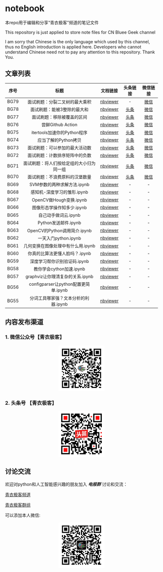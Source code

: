 # notebook

本repo用于编辑和分享“青衣极客”频道的笔记文件

This repository is just applied to store note files for CN Bluee Geek channel

I am sorry that Chinese is the only language which used by this channel, thus no English introduction is applied here. Developers who cannot understand Chinese need not to pay any attention to this repository. Thank You.

## 文章列表

|序号|标题|文档链接|头条链接|微信链接|
|:---:|:---:|:---:|:---:|:---:|
|BG79|面试刷题：分裂二叉树的最大乘积|[nbviewer](https://nbviewer.jupyter.org/github/cnbluegeek/notebook/blob/master/src/BG79-leetcode-q1339-max_product.ipynb)|-|[微信](https://mp.weixin.qq.com/s/svDYMz8ch1-L5XaFhoc54g)|
|BG78|面试刷题：能被3整除的最大和|[nbviewer](https://nbviewer.jupyter.org/github/cnbluegeek/notebook/blob/master/src/BG78-leetcode-q1262-divide-3.ipynb)|[头条](http://toutiao.com/item/6810770484955709963/)|[微信](https://mp.weixin.qq.com/s/FiSLqpGMY3b134QFsYDLLw)|
|BG77|面试刷题：移除被覆盖的区间|[nbviewer](https://nbviewer.jupyter.org/github/cnbluegeek/notebook/blob/master/src/BG77-leetcode-q1288-interval.ipynb)|[头条](http://toutiao.com/item/6810606519738958339/)|[微信](https://mp.weixin.qq.com/s/GQlvS5rk4DDQJ7JtKmKGtA)|
|BG76|尝鲜Github Action|[nbviewer](https://nbviewer.jupyter.org/github/cnbluegeek/notebook/blob/master/src/BG76-%E5%B0%9D%E9%B2%9Cgithub_action.ipynb)|[头条](http://toutiao.com/item/6809879830566273549/)|[微信](https://mp.weixin.qq.com/s/9klEeE88nAhC4Vbvhvc4XQ)|
|BG75| itertools加速你的Python程序|[nbviewer](https://nbviewer.jupyter.org/github/cnbluegeek/notebook/blob/master/src/BG75-itertools%E5%8A%A0%E9%80%9F%E4%BD%A0%E7%9A%84Python%E7%A8%8B%E5%BA%8F.ipynb)|[头条](http://toutiao.com/item/6802876997929271815/)|[微信](https://mp.weixin.qq.com/s/fVZrLGcJeB00spdaYkpCsQ)|
|BG74| 应当了解的Python拷贝|[nbviewer](https://nbviewer.jupyter.org/github/cnbluegeek/notebook/blob/master/src/BG74-%E5%BA%94%E5%BD%93%E4%BA%86%E8%A7%A3%E7%9A%84Python%E6%8B%B7%E8%B4%9D.ipynb)|[头条](http://toutiao.com/item/6802406999477715460/)|[微信](https://mp.weixin.qq.com/s/3vmUyT8XAqPLNkE5QYPeMw)|
|BG73| 面试刷题：可以参加的最大活动数|[nbviewer](https://nbviewer.jupyter.org/github/cnbluegeek/notebook/blob/master/src/BG73-leetcode-q1353.ipynb)|[头条](http://toutiao.com/item/6802405073688199684/)|[微信](https://mp.weixin.qq.com/s/eRa1dvoYDEY4S22o0ZAq0g)|
|BG72| 面试刷题：计数排序矩阵中的负数|[nbviewer](https://nbviewer.jupyter.org/github/cnbluegeek/notebook/blob/master/src/BG72-leetcode-q1351.ipynb)|[头条](http://toutiao.com/item/6802037216009781771/)|[微信](https://mp.weixin.qq.com/s/FkPo8tl_as61LijYjCaxUA)|
|BG71| 面试刷题：将人们按给定组的大小归为同一组|[nbviewer](https://nbviewer.jupyter.org/github/cnbluegeek/notebook/blob/master/src/BG71-leetcode-q1282.ipynb)|[头条](http://toutiao.com/item/6801703619054797325/)|[微信](https://mp.weixin.qq.com/s/nJCNa3InsT85ER2JQD6f9Q)|
|BG70| 面试刷题：不浪费原料的汉堡数量|[nbviewer](https://nbviewer.jupyter.org/github/cnbluegeek/notebook/blob/master/src/BG70_leetcode-q1276.ipynb)|[头条](http://toutiao.com/item/6801697280555483662/)|[微信](https://mp.weixin.qq.com/s/NL2Fg_le_8uQiYM6NMDNKg)|
|BG69|SVM参数的两种求解方法.ipynb|[nbviewer](https://nbviewer.jupyter.org/github/cnbluegeek/notebook/blob/master/src/BG69-SVM%E5%8F%82%E6%95%B0%E7%9A%84%E4%B8%A4%E7%A7%8D%E6%B1%82%E8%A7%A3%E6%96%B9%E6%B3%95.ipynb)|-|-|
|BG68|感知机-深度学习的雏形.ipynb|[nbviewer](https://nbviewer.jupyter.org/github/cnbluegeek/notebook/blob/master/src/BG68-%E6%84%9F%E7%9F%A5%E6%9C%BA-%E6%B7%B1%E5%BA%A6%E5%AD%A6%E4%B9%A0%E7%9A%84%E9%9B%8F%E5%BD%A2.ipynb)|-|-|
|BG67|OpenCV做Hough变换.ipynb|[nbviewer](https://nbviewer.jupyter.org/github/cnbluegeek/notebook/blob/master/src/BG67-OpenCV%E5%81%9AHough%E5%8F%98%E6%8D%A2.ipynb)|-|-|
|BG66|图像形态学操作知多少.ipynb|[nbviewer](https://nbviewer.jupyter.org/github/cnbluegeek/notebook/blob/master/src/BG66-%E5%9B%BE%E5%83%8F%E5%BD%A2%E6%80%81%E5%AD%A6%E6%93%8D%E4%BD%9C%E7%9F%A5%E5%A4%9A%E5%B0%91.ipynb)|-|-|
|BG65|自己动手做词云.ipynb|[nbviewer](https://nbviewer.jupyter.org/github/cnbluegeek/notebook/blob/master/src/BG65-%E8%87%AA%E5%B7%B1%E5%8A%A8%E6%89%8B%E5%81%9A%E8%AF%8D%E4%BA%91.ipynb)|-|-|
|BG64|Python发送邮件.ipynb|[nbviewer](https://nbviewer.jupyter.org/github/cnbluegeek/notebook/blob/master/src/BG64-Python%E5%8F%91%E9%80%81%E9%82%AE%E4%BB%B6.ipynb)|-|-|
|BG63|OpenCV的Python调用简介.ipynb|[nbviewer](https://nbviewer.jupyter.org/github/cnbluegeek/notebook/blob/master/src/BG63-OpenCV%E7%9A%84Python%E8%B0%83%E7%94%A8%E7%AE%80%E4%BB%8B.ipynb)|-|-|
|BG62| 一天入门python.ipynb|[nbviewer](https://nbviewer.jupyter.org/github/cnbluegeek/notebook/blob/master/src/BG62-%20%E4%B8%80%E5%A4%A9%E5%85%A5%E9%97%A8python.ipynb)|-|-|
|BG61|几何变换在图像处理中有什么用.ipynb|[nbviewer](https://nbviewer.jupyter.org/github/cnbluegeek/notebook/blob/master/src/BG61-%E5%87%A0%E4%BD%95%E5%8F%98%E6%8D%A2%E5%9C%A8%E5%9B%BE%E5%83%8F%E5%A4%84%E7%90%86%E4%B8%AD%E6%9C%89%E4%BB%80%E4%B9%88%E7%94%A8.ipynb)|-|-|
|BG60|你真的比算法更懂人脸吗？.ipynb|[nbviewer](https://nbviewer.jupyter.org/github/cnbluegeek/notebook/blob/master/src/BG60-%E4%BD%A0%E7%9C%9F%E7%9A%84%E6%AF%94%E7%AE%97%E6%B3%95%E6%9B%B4%E6%87%82%E4%BA%BA%E8%84%B8%E5%90%97%EF%BC%9F.ipynb)|-|-||
|BG59|深度学习帮你识别验证码.ipynb|[nbviewer](https://nbviewer.jupyter.org/github/cnbluegeek/notebook/blob/master/src/BG59-%E6%B7%B1%E5%BA%A6%E5%AD%A6%E4%B9%A0%E5%B8%AE%E4%BD%A0%E8%AF%86%E5%88%AB%E9%AA%8C%E8%AF%81%E7%A0%81.ipynb)|-|-|
|BG58|教你学会cython加速.ipynb|[nbviewer](https://nbviewer.jupyter.org/github/cnbluegeek/notebook/blob/master/src/BG58-%E6%95%99%E4%BD%A0%E5%AD%A6%E4%BC%9Acython%E5%8A%A0%E9%80%9F.ipynb)|-|-|
|BG57|graphviz让你理清复杂的关系.ipynb|[nbviewer](https://nbviewer.jupyter.org/github/cnbluegeek/notebook/blob/master/src/BG57-graphviz%E8%AE%A9%E4%BD%A0%E7%90%86%E6%B8%85%E5%A4%8D%E6%9D%82%E7%9A%84%E5%85%B3%E7%B3%BB.ipynb)|-|-|
|BG56|configparser让python配置更简单.ipynb|[nbviewer](https://nbviewer.jupyter.org/github/cnbluegeek/notebook/blob/master/src/BG56-configparser%E8%AE%A9python%E9%85%8D%E7%BD%AE%E6%9B%B4%E7%AE%80%E5%8D%95.ipynb)|-|-|
|BG55|分词工具哪家强？文本分析的利器.ipynb|[nbviewer](https://nbviewer.jupyter.org/github/cnbluegeek/notebook/blob/master/src/BG55-%E5%88%86%E8%AF%8D%E5%B7%A5%E5%85%B7%E5%93%AA%E5%AE%B6%E5%BC%BA%EF%BC%9F%E6%96%87%E6%9C%AC%E5%88%86%E6%9E%90%E7%9A%84%E5%88%A9%E5%99%A8.ipynb)|-|-|
 

## 内容发布渠道

### 1. 微信公众号【青衣极客】

<div style="text-align:center;"><img width="150" height="150" src="src/images/spread/wechat-public-qr.jpg" /></div>

### 2. 头条号 【青衣极客】

<div style="text-align:center;"><img width="150" height="150" src="src/images/spread/toutiao-cnbluegeek.jpeg" /></div>

## 讨论交流

 欢迎对python和人工智能感兴趣的朋友加入 ***电报群*** 讨论和交流：

[青衣极客频道](https://t.me/cnbluegeek)

[青衣极客群组](https://t.me/cnbluegeek_group)

可以添加本人微信:

<div style="text-align:center;"><img width="150" height="150" src="src/images/spread/cnbluegeek-qr.jpeg" /></div>
